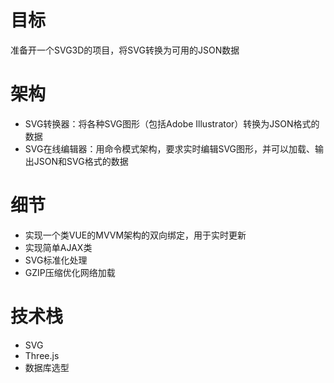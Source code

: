 # 目标
准备开一个SVG3D的项目，将SVG转换为可用的JSON数据

# 架构
* SVG转换器：将各种SVG图形（包括Adobe Illustrator）转换为JSON格式的数据
* SVG在线编辑器：用命令模式架构，要求实时编辑SVG图形，并可以加载、输出JSON和SVG格式的数据

# 细节
* 实现一个类VUE的MVVM架构的双向绑定，用于实时更新
* 实现简单AJAX类
* SVG标准化处理
* GZIP压缩优化网络加载

# 技术栈
* SVG
* Three.js
* 数据库选型